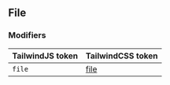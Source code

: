 ## File


### Modifiers

| TailwindJS token | TailwindCSS token |
| ----- | ----- |
| `file` | [file](https://tailwindcss.com/docs/hover-focus-and-other-states#file-input-buttons) |